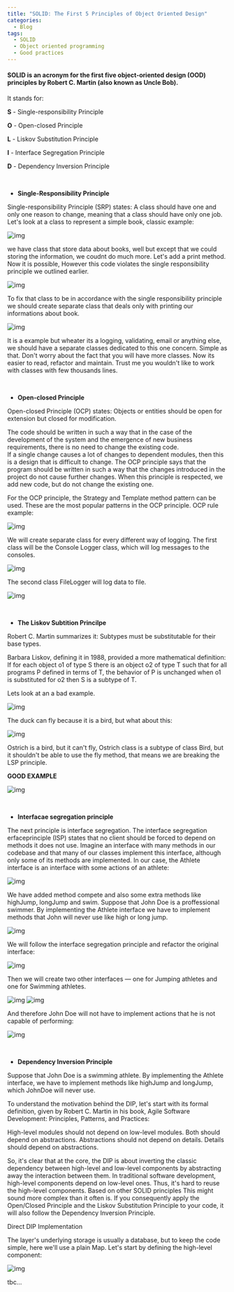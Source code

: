 ```yaml
---
title: "SOLID: The First 5 Principles of Object Oriented Design"
categories:
  - Blog 
tags:
  - SOLID
  - Object oriented programming
  - Good practices
---
```


#### SOLID is an acronym for the first five object-oriented design (OOD) principles by Robert C. Martin (also known as Uncle Bob).

It stands for:

**S** - Single-responsibility Principle

**O** - Open-closed Principle

**L** - Liskov Substitution Principle

**I** - Interface Segregation Principle

**D** - Dependency Inversion Principle

<p>&nbsp;</p>

* **Single-Responsibility Principle**

Single-responsibility Principle (SRP) states:
A class should have one and only one reason to change, meaning that a class should have only one job.
Let's look at a class to represent a simple book, classic example:

![img]({{site.url}}/assets/blog_images/2021-10-08-solid-the-first-5-principles-of-object-oriented-design/single1.jpg)

we have class that store data about books, well but except that we could storing the information, we coudnt do much more. Let's add a print method.
Now it is possible, However this code violates the single responsibility principle we outlined earlier.

![img]({{site.url}}/assets/blog_images/2021-10-08-solid-the-first-5-principles-of-object-oriented-design/single2.jpg)

To fix that class to be in accordance with the single responsibility principle we should create separate class that deals only with printing our informations about book.

![img]({{site.url}}/assets/blog_images/2021-10-08-solid-the-first-5-principles-of-object-oriented-design/single3.png)

It is a example but wheater its a logging, validating, email or anything else, we should have a separate classes dedicated to this one concern.	
Simple as that. Don't worry about the fact that you will have more classes. Now its easier to read, refactor and maintain. Trust me you wouldn't like to work with classes with few thousands lines.

<p>&nbsp;</p>

* **Open-closed Principle** 
  
Open-closed Principle (OCP) states:
Objects or entities should be open for extension but closed for modification.

The code should be written in such a way that in the case of the development of the system and the emergence of new business requirements, there is no need to change the existing code. 	
If a single change causes a lot of changes to dependent modules, then this is a design that is difficult to change.
The OCP principle says that the program should be written in such a way that the changes introduced in the project do not cause further changes.
When this principle is respected, we add new code, but do not change the existing one.

For the OCP principle, the Strategy and Template method pattern can be used. These are the most popular patterns in the OCP principle. OCP rule example:

![img]({{site.url}}/assets/blog_images/2021-10-08-solid-the-first-5-principles-of-object-oriented-design/OCP1.png)


We will create separate class for every different way of logging. The first class will be the Console Logger class, which will log messages to the consoles.

![img]({{site.url}}/assets/blog_images/2021-10-08-solid-the-first-5-principles-of-object-oriented-design/OCP2.jpg)

The second class FileLogger will log data to file.

![img]({{site.url}}/assets/blog_images/2021-10-08-solid-the-first-5-principles-of-object-oriented-design/OCP3.jpg)

<p>&nbsp;</p>

* **The Liskov Subtition Princilpe** 

Robert C. Martin summarizes it:
Subtypes must be substitutable for their base types.

Barbara Liskov, defining it in 1988, provided a more mathematical definition:
If for each object o1 of type S there is an object o2 of type T such that for all programs P defined in terms of T, the behavior of P is unchanged when o1 is substituted for o2 then S is a subtype of T.	

Lets look at an a bad example.

![img]({{site.url}}/assets/blog_images/2021-10-08-solid-the-first-5-principles-of-object-oriented-design/LISKOV1.jpg)
	
The duck can fly because it is a bird, but what about this:

![img]({{site.url}}/assets/blog_images/2021-10-08-solid-the-first-5-principles-of-object-oriented-design/LISKOV2.jpg)
	
Ostrich is a bird, but it can't fly, Ostrich class is a subtype of class Bird, but it shouldn't be able to use the fly method, that means we are breaking the LSP principle.
	
**GOOD EXAMPLE**

![img]({{site.url}}/assets/blog_images/2021-10-08-solid-the-first-5-principles-of-object-oriented-design/LISKOV3.jpg)

<p>&nbsp;</p>

* **Interfacae segregation principle** 

The next principle is interface segregation. The interface segregation erfaceprinciple (ISP) states that no client should be forced to depend on methods it does not use.
Imagine an interface with many methods in our codebase and that many of our classes implement this interface, although only some of its methods are implemented.
In our case, the Athlete interface is an interface with some actions of an athlete:

![img]({{site.url}}/assets/blog_images/2021-10-08-solid-the-first-5-principles-of-object-oriented-design/interface1.jpg)

We have added method compete and also some extra methods like highJump, longJump and swim.
Suppose that John Doe is a proffessional swimmer. By implementing the Athlete interface we have to implement methods that John will never use like high or long jump.

![img]({{site.url}}/assets/blog_images/2021-10-08-solid-the-first-5-principles-of-object-oriented-design/interface2.jpg)

We will follow the interface segregation principle and refactor the original interface:

![img]({{site.url}}/assets/blog_images/2021-10-08-solid-the-first-5-principles-of-object-oriented-design/interface3.jpg)

Then we will create two other interfaces — one for Jumping athletes and one for Swimming athletes.

![img]({{site.url}}/assets/blog_images/2021-10-08-solid-the-first-5-principles-of-object-oriented-design/interface4.jpg)
![img]({{site.url}}/assets/blog_images/2021-10-08-solid-the-first-5-principles-of-object-oriented-design/interface5.jpg)


And therefore John Doe will not have to implement actions that he is not capable of performing:

![img]({{site.url}}/assets/blog_images/2021-10-08-solid-the-first-5-principles-of-object-oriented-design/interface6.jpg)

<p>&nbsp;</p>

* **Dependency Inversion Principle** 

Suppose that John Doe is a swimming athlete. By implementing the Athlete interface, we have to implement methods like highJump and longJump, which JohnDoe will never use.

To understand the motivation behind the DIP, let's start with its formal definition, given by Robert C. Martin in his book, Agile Software Development: Principles, Patterns, and Practices:

High-level modules should not depend on low-level modules. Both should depend on abstractions.
Abstractions should not depend on details. Details should depend on abstractions.

So, it's clear that at the core, the DIP is about inverting the classic dependency between high-level and low-level components by abstracting away the interaction between them.
In traditional software development, high-level components depend on low-level ones. Thus, it's hard to reuse the high-level components.
Based on other SOLID principles
This might sound more complex than it often is. If you consequently apply the Open/Closed Principle and the Liskov Substitution Principle to your code, it will also follow the Dependency Inversion Principle.


Direct DIP Implementation

The layer's underlying storage is usually a database, but to keep the code simple, here we'll use a plain Map.
Let's start by defining the high-level component:

![img]({{site.url}}/assets/blog_images/2021-10-08-solid-the-first-5-principles-of-object-oriented-design/DIP1.jpg)


tbc...


		

	 
	 
	 
